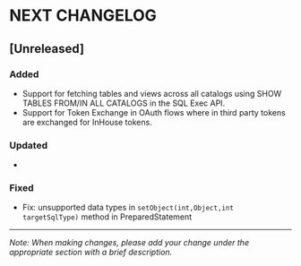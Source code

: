 # NEXT CHANGELOG

## [Unreleased]

### Added
- Support for fetching tables and views across all catalogs using SHOW TABLES FROM/IN ALL CATALOGS in the SQL Exec API.
- Support for Token Exchange in OAuth flows where in third party tokens are exchanged for InHouse tokens.

### Updated
- 

### Fixed
- Fix: unsupported data types in `setObject(int,Object,int targetSqlType)` method in PreparedStatement

---
*Note: When making changes, please add your change under the appropriate section with a brief description.* 